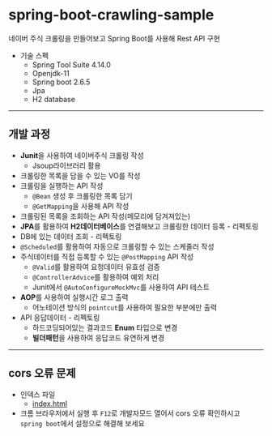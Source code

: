 # spring-boot-crawling-sample
네이버 주식 크롤링을 만들어보고 Spring Boot를 사용해 Rest API 구현

* 기술 스펙
  * Spring Tool Suite 4.14.0
  * Openjdk-11
  * Spring boot 2.6.5
  * Jpa
  * H2 database 

***

## 개발 과정

* **Junit**을 사용하여 네이버주식 크롤링 작성
  * Jsoup라이브러리 활용 
* 크롤링한 목록을 담을 수 있는 VO를 작성
* 크롤링을 실행하는 API 작성
  * `@Bean` 생성 후 크롤링한 목록 담기
  * `@GetMapping`을 사용해 API 작성
* 크롤링된 목록을 조회하는 API 작성(메모리에 담겨져있는)
* **JPA**를 활용하여 **H2데이터베이스**를 연결해보고 크롤링한 데이터 등록 - 리펙토링
* DB에 있는 데이터 조회 - 리펙토링
* `@Scheduled`를 활용하여 자동으로 크롤링할 수 있는 스케줄러 작성
* 주식데이터를 직접 등록할 수 있는 `@PostMapping` API 작성
  * `@Valid`를 활용하여 요청데이터 유효성 검증
  * `@ControllerAdvice`를 활용하여 예외 처리
  * Junit에서 `@AutoConfigureMockMvc`를 사용하여 API 테스트
* **AOP**를 사용하여 실행시간 로그 출력
  * 어노테이션 방식의 `pointcut`를 사용하여 필요한 부분에만 출력
* API 응답데이터 - 리펙토링
  * 하드코딩되어있는 결과코드 **Enum** 타입으로 변경
  * **빌더패턴**을 사용하여 응답코드 유연하게 변경

***
## cors 오류 문제
* 인덱스 파일
  * [index.html](https://github.com/SeungjinLee/spring-boot-crawling-sample/blob/master/index.html)
* 크롬 브라우저에서 실행 후 `F12`로 개발자모드 열어서 cors 오류 확인하시고 `spring boot`에서 설정으로 해결해 보세요

